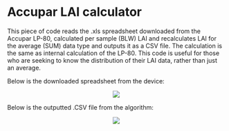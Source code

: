 # Accupar LAI calculator

This piece of code reads the .xls spreadsheet downloaded from the Accupar LP-80, calculated per sample (BLW) LAI and recalculates LAI for the average (SUM) data type and outputs it as a CSV file. The calculation is the same as internal calculation of the LP-80. This code is useful for those who are seeking to know the distribution of their LAI data, rather than just an average.

Below is the downloaded spreadsheet from the device:
<p align="center">
  <img src="https://user-images.githubusercontent.com/35879739/64437243-f6268400-d093-11e9-8c08-c05914500e45.png">
</p>

Below is the outputted .CSV file from the algorithm:
<p align="center">
  <img src="https://user-images.githubusercontent.com/35879739/64436735-fc683080-d092-11e9-92bd-bb94da12fe88.png">
</p>




